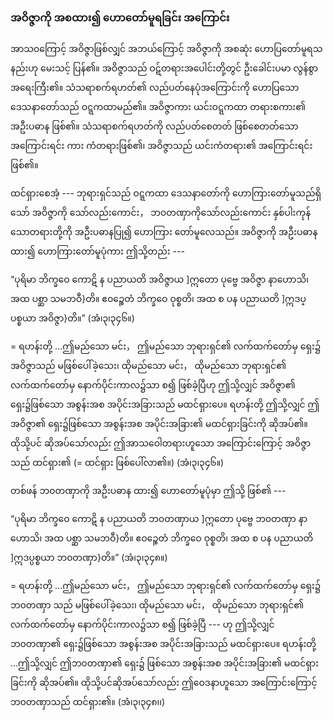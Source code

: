 ### အဝိဇ္ဇာကို အစထား၍ ဟောတော်မူရခြင်း အကြောင်း

အာသ၀ကြောင့် အဝိဇ္ဇာဖြစ်လျှင် အဘယ်ကြောင့် အဝိဇ္ဇာကို အစဆုံး ဟောပြတော်မူရသနည်းဟု မေးသင့်
ပြန်၏။ အဝိဇ္ဇာသည် ဝဋ်တရားအပေါင်းတို့တွင် ဦးခေါင်းပမာ လွန်စွာ အရေးကြီး၏။ သံသရာစက်ရဟတ်၏
လည်ပတ်နေပုံအကြောင်းကို ဟောပြသော ဒေသနာတော်သည် ဝဋ္ဋကထာမည်၏။ အဝိဇ္ဇာကား ယင်းဝဋ္ဋကထာ
တရားစကား၏ အဦးပဓာန ဖြစ်၏။ သံသရာစက်ရဟတ်ကို လည်ပတ်စေတတ် ဖြစ်စေတတ်သော အကြောင်းရင်း
ကား ကံတရားဖြစ်၏၊ အဝိဇ္ဇာသည် ယင်းကံတရား၏ အကြောင်းရင်းဖြစ်၏။

ထင်ရှားစေအံ့ --- ဘုရားရှင်သည် ဝဋ္ဋကထာ ဒေသနာတော်ကို ဟောကြားတော်မူသည်ရှိသော် အဝိဇ္ဇာကို
သော်လည်းကောင်း， ဘ၀တဏှာကိုသော်လည်းကောင်း နှစ်ပါးကုန်သောတရားတို့ကို အဦးပဓာနပြု၍ ဟောကြား
တော်မူလေသည်။ အဝိဇ္ဇာကို အဦးပဓာနထား၍ ဟောကြားတော်မူပုံကား ဤသို့တည်း ---

“ပုရိမာ ဘိက္ခဝေ ကောဋိ န ပညာယတိ အဝိဇ္ဇာယ ]ဣတော ပုဗ္ဗေ အဝိဇ္ဇာ နာဟောသိ၊ အထ ပစ္ဆာ
သမဘဝီ}တိ။ ဧ၀ဉ္စေတံ ဘိက္ခဝေ ဝုစ္စတိ၊ အထ စ ပန ပညာယတိ ]ဣဒပ္ပစ္စယာ အဝိဇ္ဇာ}တိ။” (အံ၊၃၊၃၄၆။)

= ရဟန်းတို့ ...ဤမည်သော မင်း， ဤမည်သော ဘုရားရှင်၏ လက်ထက်တော်မှ ရှေး၌ အဝိဇ္ဇာသည်
မဖြစ်ပေါ်ခဲ့သေး၊ ထိုမည်သော မင်း， ထိုမည်သော ဘုရားရှင်၏ လက်ထက်တော်မှ နောက်ပိုင်းကာလ၌သာ
စ၍ ဖြစ်ခဲ့ပြီဟု ဤသို့လျှင် အဝိဇ္ဇာ၏ ရှေး၌ဖြစ်သော အစွန်းအစ အပိုင်းအခြားသည် မထင်ရှားပေ။ ရဟန်းတို့
ဤသို့လျှင် ဤအဝိဇ္ဇာ၏ ရှေး၌ဖြစ်သော အစွန်းအစ အပိုင်းအခြား၏ မထင်ရှားခြင်းကို ဆိုအပ်၏။ ထိုသို့ပင်
ဆိုအပ်သော်လည်း ဤအာသဝေါတရားဟူသော အကြောင်းကြောင့် အဝိဇ္ဇာသည် ထင်ရှား၏ (= ထင်ရှား
ဖြစ်ပေါ်လာ၏။) (အံ၊၃၊၃၄၆။)

တစ်ဖန် ဘ၀တဏှာကို အဦးပဓာန ထား၍ ဟောတော်မူပုံမှာ ဤသို့ ဖြစ်၏ ---

“ပုရိမာ ဘိက္ခဝေ ကောဋိ န ပညာယတိ ဘ၀တဏှာယ ]ဣတော ပုဗ္ဗေ ဘ၀တဏှာ နာဟောသိ၊ အထ
ပစ္ဆာ သမဘဝီ}တိ။ ဧ၀ဉ္စေတံ ဘိက္ခဝေ ဝုစ္စတိ၊ အထ စ ပန ပညာယတိ ]ဣဒပ္ပစ္စယာ ဘ၀တဏှာ}တိ။”
<r>(အံ၊၃၊၃၄၈။)</r>

= ရဟန်းတို့ ...ဤမည်သော မင်း， ဤမည်သော ဘုရားရှင်၏ လက်ထက်တော်မှ ရှေး၌ ဘ၀တဏှာ
သည် မဖြစ်ပေါ်ခဲ့သေး၊ ထိုမည်သော မင်း， ထိုမည်သော ဘုရားရှင်၏ လက်ထက်တော်မှ နောက်ပိုင်းကာလ၌သာ
စ၍ ဖြစ်ခဲ့ပြီ --- ဟု ဤသို့လျှင် ဘ၀တဏှာ၏ ရှေး၌ဖြစ်သော အစွန်းအစ အပိုင်းအခြားသည် မထင်ရှားပေ။
ရဟန်းတို့ ...ဤသို့လျှင် ဤဘ၀တဏှာ၏ ရှေး၌ ဖြစ်သော အစွန်းအစ အပိုင်းအခြား၏ မထင်ရှားခြင်းကို
ဆိုအပ်၏။ ထိုသို့ပင်ဆိုအပ်သော်လည်း ဤဝေဒနာဟူသော အကြောင်းကြောင့် ဘ၀တဏှာသည် ထင်ရှား၏။
<r>(အံ၊၃၊၃၄၈၊၊)</r>
